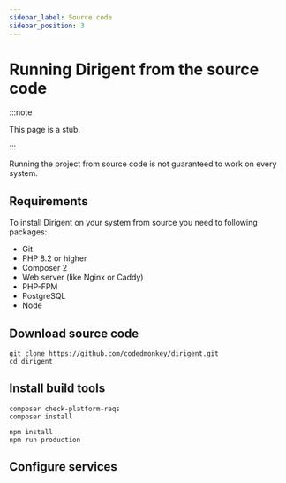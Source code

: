 ```yaml
---
sidebar_label: Source code
sidebar_position: 3
---
```


# Running Dirigent from the source code

:::note

This page is a stub.

:::

Running the project from source code is not guaranteed to work on every system.

## Requirements

To install Dirigent on your system from source you need to following packages:

- Git
- PHP 8.2 or higher
- Composer 2
- Web server (like Nginx or Caddy)
- PHP-FPM
- PostgreSQL
- Node

## Download source code

```shell
git clone https://github.com/codedmonkey/dirigent.git
cd dirigent
```

## Install build tools

```shell
composer check-platform-reqs
composer install
```

```shell
npm install
npm run production
```

## Configure services
